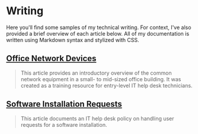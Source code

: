 # Writing

Here you'll find some samples of my technical writing. For context, I've also provided a brief overview of each article below. All of my documentation is written using Markdown syntax and stylized with CSS.



## [Office Network Devices](https://github.com/Kkresge/Writing/blob/main/Docs/Office%20Network%20Devices.md)

> This article provides an introductory overview of the common network equipment in a small- to mid-sized office building. It was created as a training resource for entry-level IT help desk technicians.



## [Software Installation Requests](https://github.com/Kkresge/Writing/blob/main/Docs/Software%20Installation%20Requests.md)

> This article documents an IT help desk policy on handling user requests for a software installation.
